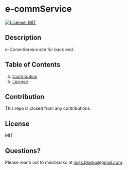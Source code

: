 # e-commService
[![License: MIT](https://img.shields.io/badge/License-MIT-yellow.svg)](https://opensource.org/licenses/MIT)
## Description
e-CommService site for back end. 
## Table of Contents
4. [Contribution](#contribution)
5. [License](#license)
## Contribution
This repo is closed from any contributions.
## License
  MIT
## Questions?
Please reach out to missblasko at miss.blasko@gmail.com.
  